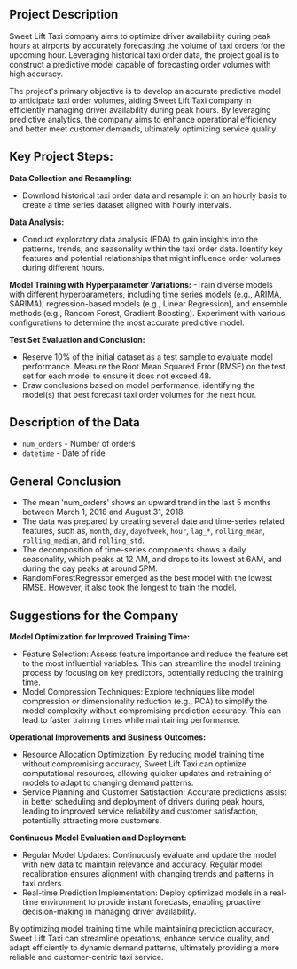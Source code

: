## Project Description

Sweet Lift Taxi company aims to optimize driver availability during peak hours at airports by accurately forecasting the volume of taxi orders for the upcoming hour. Leveraging historical taxi order data, the project goal is to construct a predictive model capable of forecasting order volumes with high accuracy.

The project's primary objective is to develop an accurate predictive model to anticipate taxi order volumes, aiding Sweet Lift Taxi company in efficiently managing driver availability during peak hours. By leveraging predictive analytics, the company aims to enhance operational efficiency and better meet customer demands, ultimately optimizing service quality.

## Key Project Steps:

**Data Collection and Resampling:**
- Download historical taxi order data and resample it on an hourly basis to create a time series dataset aligned with hourly intervals.

**Data Analysis:**
- Conduct exploratory data analysis (EDA) to gain insights into the patterns, trends, and seasonality within the taxi order data. Identify key features and potential relationships that might influence order volumes during different hours.

**Model Training with Hyperparameter Variations:**
-Train diverse models with different hyperparameters, including time series models (e.g., ARIMA, SARIMA), regression-based models (e.g., Linear Regression), and ensemble methods (e.g., Random Forest, Gradient Boosting). Experiment with various configurations to determine the most accurate predictive model.

**Test Set Evaluation and Conclusion:**
- Reserve 10% of the initial dataset as a test sample to evaluate model performance. Measure the Root Mean Squared Error (RMSE) on the test set for each model to ensure it does not exceed 48.
- Draw conclusions based on model performance, identifying the model(s) that best forecast taxi order volumes for the next hour.

## Description of the Data

- `num_orders` - Number of orders
- `datetime` - Date of ride

## General Conclusion

- The mean 'num_orders' shows an upward trend in the last 5 months between March 1, 2018 and August 31, 2018.
- The data was prepared by creating several date and time-series related features, such as, `month`, `day`, `dayofweek`, `hour`, `lag_*`, `rolling_mean`, `rolling_median`, and `rolling_std`.
- The decomposition of time-series components shows a daily seasonality, which peaks at 12 AM, and drops to its lowest at 6AM, and during the day peaks at around 5PM.
- RandomForestRegressor emerged as the best model with the lowest RMSE. However, it also took the longest to train the model.

## Suggestions for the Company

**Model Optimization for Improved Training Time:**
- Feature Selection: Assess feature importance and reduce the feature set to the most influential variables. This can streamline the model training process by focusing on key predictors, potentially reducing the training time.
- Model Compression Techniques: Explore techniques like model compression or dimensionality reduction (e.g., PCA) to simplify the model complexity without compromising prediction accuracy. This can lead to faster training times while maintaining performance.

**Operational Improvements and Business Outcomes:**
- Resource Allocation Optimization: By reducing model training time without compromising accuracy, Sweet Lift Taxi can optimize computational resources, allowing quicker updates and retraining of models to adapt to changing demand patterns.
- Service Planning and Customer Satisfaction: Accurate predictions assist in better scheduling and deployment of drivers during peak hours, leading to improved service reliability and customer satisfaction, potentially attracting more customers.

**Continuous Model Evaluation and Deployment:**
- Regular Model Updates: Continuously evaluate and update the model with new data to maintain relevance and accuracy. Regular model recalibration ensures alignment with changing trends and patterns in taxi orders.
- Real-time Prediction Implementation: Deploy optimized models in a real-time environment to provide instant forecasts, enabling proactive decision-making in managing driver availability.

By optimizing model training time while maintaining prediction accuracy, Sweet Lift Taxi can streamline operations, enhance service quality, and adapt efficiently to dynamic demand patterns, ultimately providing a more reliable and customer-centric taxi service.
